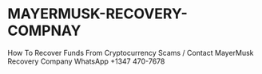 # MAYERMUSK-RECOVERY-COMPNAY
How To Recover Funds From Cryptocurrency Scams / Contact MayerMusk Recovery Company WhatsApp +1347 470-7678
